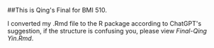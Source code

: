##This is Qing's Final for BMI 510.

I converted my .Rmd file to the R package according to ChatGPT's suggestion, if the structure is confusing you, please view _Final-Qing Yin.Rmd_.